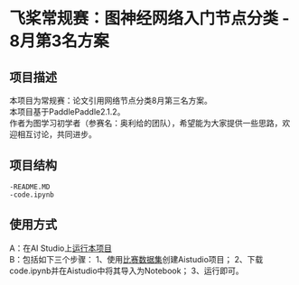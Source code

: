 # 飞桨常规赛：图神经网络入门节点分类 - 8月第3名方案

## 项目描述
本项目为常规赛：论文引用网络节点分类8月第三名方案。
</br>本项目基于PaddlePaddle2.1.2。
</br>作者为图学习初学者（参赛名：奥利给的团队），希望能为大家提供一些思路，欢迎相互讨论，共同进步。

## 项目结构
```
-README.MD
-code.ipynb
```
## 使用方式
A：在AI Studio上[运行本项目](https://aistudio.baidu.com/aistudio/usercenter)
</br>B：包括如下三个步骤：
  1、使用[比赛数据集](https://aistudio.baidu.com/aistudio/datasetdetail/61620)创建Aistudio项目；
  2、下载code.ipynb并在Aistudio中将其导入为Notebook；
  3、运行即可。
